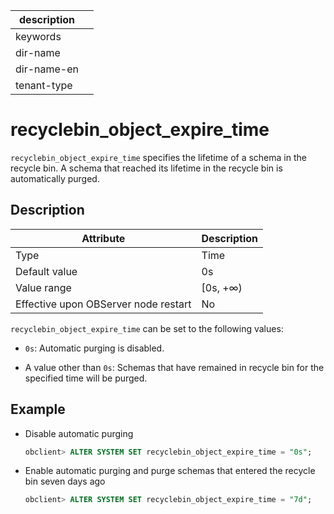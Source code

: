 | description ||
|---|---|
| keywords ||
| dir-name ||
| dir-name-en ||
| tenant-type ||

# recyclebin_object_expire_time

`recyclebin_object_expire_time` specifies the lifetime of a schema in the recycle bin. A schema that reached its lifetime in the recycle bin is automatically purged.

## Description

| Attribute | Description |
|------------------|-----------|
| Type | Time |
| Default value | 0s |
| Value range | \[0s, +∞) |
| Effective upon OBServer node restart | No |

`recyclebin_object_expire_time` can be set to the following values:

* `0s`: Automatic purging is disabled.

* A value other than `0s`: Schemas that have remained in recycle bin for the specified time will be purged.

## Example

* Disable automatic purging

   ```sql
   obclient> ALTER SYSTEM SET recyclebin_object_expire_time = "0s";
   ```

<!-- -->

* Enable automatic purging and purge schemas that entered the recycle bin seven days ago

   ```sql
   obclient> ALTER SYSTEM SET recyclebin_object_expire_time = "7d";
   ```
